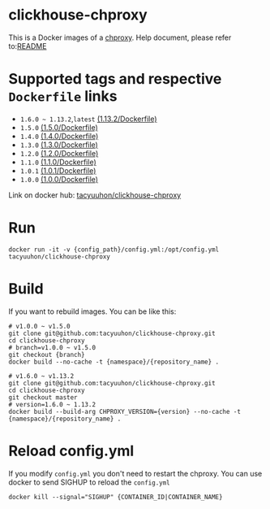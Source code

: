 # clickhouse-chproxy
This is a Docker images of a [chproxy](https://github.com/Vertamedia/chproxy).
Help document, please refer to:[README](https://github.com/Vertamedia/chproxy)

# Supported tags and respective `Dockerfile` links

* `1.6.0 ~ 1.13.2`,`latest` [(1.13.2/Dockerfile)](https://github.com/tacyuuhon/clickhouse-chproxy/blob/master/Dockerfile)
* `1.5.0` [(1.5.0/Dockerfile)](https://github.com/tacyuuhon/clickhouse-chproxy/blob/v1.5.0/Dockerfile)
* `1.4.0` [(1.4.0/Dockerfile)](https://github.com/tacyuuhon/clickhouse-chproxy/blob/v1.4.0/Dockerfile)
* `1.3.0` [(1.3.0/Dockerfile)](https://github.com/tacyuuhon/clickhouse-chproxy/blob/v1.3.0/Dockerfile)
* `1.2.0` [(1.2.0/Dockerfile)](https://github.com/tacyuuhon/clickhouse-chproxy/blob/v1.2.0/Dockerfile)
* `1.1.0` [(1.1.0/Dockerfile)](https://github.com/tacyuuhon/clickhouse-chproxy/blob/v1.1.0/Dockerfile)
* `1.0.1` [(1.0.1/Dockerfile)](https://github.com/tacyuuhon/clickhouse-chproxy/blob/v1.0.1/Dockerfile)
* `1.0.0` [(1.0.0/Dockerfile)](https://github.com/tacyuuhon/clickhouse-chproxy/blob/v1.0.0/Dockerfile)

Link on docker hub: [tacyuuhon/clickhouse-chproxy](https://hub.docker.com/r/tacyuuhon/clickhouse-chproxy/)


# Run
```
docker run -it -v {config_path}/config.yml:/opt/config.yml tacyuuhon/clickhouse-chproxy
```

# Build
If you want to rebuild images.
You can be like this:
```
# v1.0.0 ~ v1.5.0
git clone git@github.com:tacyuuhon/clickhouse-chproxy.git
cd clickhouse-chproxy
# branch=v1.0.0 ~ v1.5.0
git checkout {branch} 
docker build --no-cache -t {namespace}/{repository_name} . 

# v1.6.0 ~ v1.13.2
git clone git@github.com:tacyuuhon/clickhouse-chproxy.git
cd clickhouse-chproxy
git checkout master
# version=1.6.0 ~ 1.13.2
docker build --build-arg CHPROXY_VERSION={version} --no-cache -t {namespace}/{repository_name} . 
```

# Reload config.yml
If you modify `config.yml` you don't need to restart the chproxy.
You can use docker to send SIGHUP to reload the `config.yml`
```
docker kill --signal="SIGHUP" {CONTAINER_ID|CONTAINER_NAME}
```

